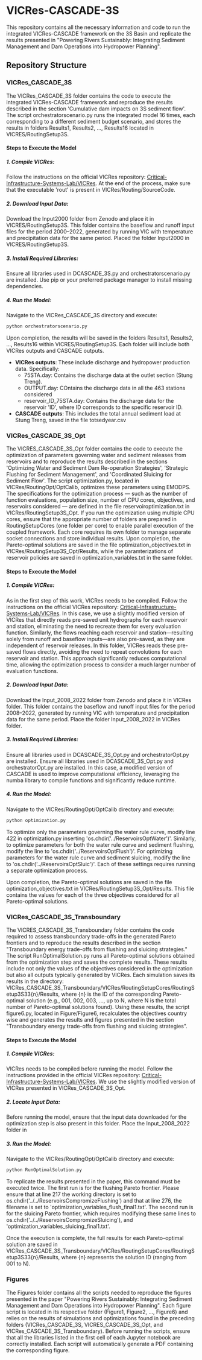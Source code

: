 # VICRes-CASCADE-3S
This repository contains all the necessary information and code to run the integrated VICRes-CASCADE framework on the 3S Basin and replicate the results presented in "Powering Rivers Sustainably: Integrating Sediment Management and Dam Operations into Hydropower Planning".
## Repository Structure
### VICRes_CASCADE_3S
The VICRes_CASCADE_3S folder contains the code to execute the integrated VICRes-CASCADE framework and reproduce the results described in the section 'Cumulative dam impacts on 3S sediment flow'.
The script orchestratorscenario.py runs the integrated model 16 times, each corresponding to a different sediment budget scenario, and stores the results in folders Results1, Results2, ..., Results16 located in VICRES/RoutingSetup3S.
#### Steps to Execute the Model
##### 1. Compile VICRes:
Follow the instructions on the official VICRes repository: [Critical-Infrastructure-Systems-Lab/VICRes](https://github.com/Critical-Infrastructure-Systems-Lab/VICRes).
At the end of the process, make sure that the executable 'rout' is present in VICRes/Routing/SourceCode.
##### 2. Download Input Data:
Download the Input2000 folder from Zenodo and place it in VICRES/RoutingSetup3S. This folder contains the baseflow and runoff input files for the period 2000–2022, generated by running VIC with temperature and precipitation data for the same period. Placed the folder Input2000 in VICRES/RoutingSetup3S.
##### 3. Install Required Libraries:
Ensure all libraries used in DCASCADE_3S.py and orchestratorscenario.py are installed. Use pip or your preferred package manager to install missing dependencies.
##### 4. Run the Model:
Navigate to the VICRes_CASCADE_3S directory and execute:
```bash
python orchestratorscenario.py
```
Upon completion, the results will be saved in the folders Results1, Results2, ..., Results16 within VICRES/RoutingSetup3S. Each folder will include both VICRes outputs and CASCADE outputs.
- **VICRes outputs**: These include discharge and hydropower production data. Specifically:
  - 75STA.day: Contains the discharge data at the outlet section (Stung Treng).
  - OUTPUT.day: COntains the discharge data in all the 463 stations considered
  - reservoir_ID_75STA.day: Contains the discharge data for the reservoir 'ID', where ID corresponds to the specific reservoir ID.
- **CASCADE outputs**: This includes the total annual sediment load at Stung Treng, saved in the file totsedyear.csv
### VICRes_CASCADE_3S_Opt
The VICRES_CASCADE_3S_Opt folder contains the code to execute the optimization of parameters governing water and sediment releases from reservoirs and to reproduce the results described in the sections 'Optimizing Water and Sediment Dam Re-operation Strategies', 'Strategic Flushing for Sediment Management', and 'Coordinated Sluicing for Sediment Flow'.
The script optimization.py, located in VICRes/RoutingOpt/OptCalib, optimizes these parameters using EMODPS. The specifications for the optimization process — such as the number of function evaluations, population size, number of CPU cores, objectives, and reservoirs considered — are defined in the file reservoiroptimization.txt in VICRes/RoutingSetup3S_Opt.
If you run the optimization using multiple CPU cores, ensure that the appropriate number of folders are prepared in RoutingSetupCores (one folder per core) to enable parallel execution of the coupled framework. Each core requires its own folder to manage separate socket connections and store individual results.
Upon completion, the Pareto-optimal solutions are saved in the file optimization_objectives.txt in VICRes/RoutingSetup3S_Opt/Results, while the paramterizations of reservoir policies are saved in optimization_variables.txt in the same folder.
#### Steps to Execute the Model
##### 1. Compile VICRes:
As in the first step of this work, VICRes needs to be compiled. Follow the instructions on the official VICRes repository: [Critical-Infrastructure-Systems-Lab/VICRes](https://github.com/Critical-Infrastructure-Systems-Lab/VICRes). In this case, we use a slightly modified version of VICRes that directly reads pre-saved unit hydrographs for each reservoir and station, eliminating the need to recreate them for every evaluation function. Similarly, the flows reaching each reservoir and station—resulting solely from runoff and baseflow inputs—are also pre-saved, as they are independent of reservoir releases. In this folder, VICRes reads these pre-saved flows directly, avoiding the need to repeat convolutions for each reservoir and station. This approach significantly reduces computational time, allowing the optimization process to consider a much larger number of evaluation functions.
##### 2. Download Input Data:
Download the Input_2008_2022 folder from Zenodo and place it in VICRes folder. This folder contains the baseflow and runoff input files for the period 2008–2022, generated by running VIC with temperature and precipitation data for the same period. Place the folder Input_2008_2022 in VICRes folder.
##### 3. Install Required Libraries:
Ensure all libraries used in DCASCADE_3S_Opt.py and orchestratorOpt.py are installed. Ensure all libraries used in DCASCADE_3S_Opt.py and orchestratorOpt.py are installed. In this case, a modified version of CASCADE is used to improve computational efficiency, leveraging the numba library to compile functions and significantly reduce runtime.
##### 4. Run the Model:
Navigate to the VICRes/RoutingOpt/OptCalib directory and execute:
```bash
python optimization.py
```
To optimize only the parameters governing the water rule curve, modify line 422 in optimization.py inserting 'os.chdir('../ReservoirsOptWater')'.
Similarly, to optimize parameters for both the water rule curve and sediment flushing, modify the line to 'os.chdir('../ReservoirsOptFlush')'.
For optimizing parameters for the water rule curve and sediment sluicing, modify the line to 'os.chdir('../ReservoirsOptSluic')'.
Each of these settings requires running a separate optimization process.

Upon completion, the Pareto-optimal solutions are saved in the file optimization_objectives.txt in VICRes/RoutingSetup3S_Opt/Results. This file contains the values for each of the three objectives considered for all Pareto-optimal solutions.

### VICRes_CASCADE_3S_Transboundary
The VICRES_CASCADE_3S_Transboundary folder contains the code required to assess transboundary trade-offs in the generated Pareto frontiers and to reproduce the results described in the section "Transboundary energy trade-offs from flushing and sluicing strategies."
The script RunOptimalSolution.py runs all Pareto-optimal solutions obtained from the optimization step and saves the complete results. These results include not only the values of the objectives considered in the optimization but also all outputs typically generated by VICRes. Each simulation saves its results in the directory: VICRes_CASCADE_3S_Transboundary/VICRes/RoutingSetupCores/RoutingSetup3S33{n}/Results, where {n} is the ID of the corresponding Pareto-optimal solution (e.g., 001, 002, 003, ..., up to N, where N is the total number of Pareto-optimal solutions found).
Using these results, the script figure6.py, located in Figure/Figure6, recalculates the objectives country wise and generates the results and figures presented in the section "Transboundary energy trade-offs from flushing and sluicing strategies".

#### Steps to Execute the Model
##### 1. Compile VICRes:
VICRes needs to be compiled before running the model. Follow the instructions provided in the official VICRes repository: [Critical-Infrastructure-Systems-Lab/VICRes](https://github.com/Critical-Infrastructure-Systems-Lab/VICRes). We use the slightly modified version of VICRes presented in VICRes_CASCADE_3S_Opt. 
##### 2. Locate Input Data:
Before running the model, ensure that the input data downloaded for the optimization step is also present in this folder. Place the Input_2008_2022 folder in
##### 3. Run the Model:
Navigate to the VICRes/RoutingOpt/OptCalib directory and execute:
```bash
python RunOptimalSolution.py
```
To replicate the results presented in the paper, this command must be executed twice. The first run is for the flushing Pareto frontier. Please ensure that at line 217 the working directory is set to os.chdir('../../ReservoirsCompromizeFlushing') and that at line 276, the filename is set to 'optimization_variables_flush_final1.txt'. 
The second run is for the sluicing Pareto frontier, which requires modifying these same lines to os.chdir('../../ReservoirsCompromizeSluicing'), and 'optimization_variables_sluicing_final1.txt'.

Once the execution is complete, the full results for each Pareto-optimal solution are saved in VICRes_CASCADE_3S_Transboundary/VICRes/RoutingSetupCores/RoutingSetup3S33{n}/Results, where {n} represents the solution ID (ranging from 001 to N).

### Figures
The Figures folder contains all the scripts needed to reproduce the figures presented in the paper "Powering Rivers Sustainably: Integrating Sediment Management and Dam Operations into Hydropower Planning". Each figure script is located in its respective folder (Figure1, Figure2, ..., Figure6) and relies on the results of simulations and optimizations found in the preceding folders (VICRes_CASCADE_3S, VICRES_CASCADE_3S_Opt, and VICRes_CASCADE_3S_Transboundary).
Before running the scripts, ensure that all the libraries listed in the first cell of each Jupyter notebook are correctly installed. Each script will automatically generate a PDF containing the corresponding figure.
